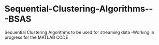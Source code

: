 # Sequential-Clustering-Algorithms---BSAS
Sequential Clustering Algorithms to be used for streaming data -Working in progress for the MATLAB CODE
